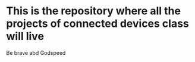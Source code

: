 # This is the repository where all the projects of connected devices class will live
Be brave abd Godspeed

